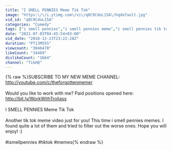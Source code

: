 ```yaml
---
title: "I SMELL PENNIES Meme Tik Tok"
image: "https:\/\/i.ytimg.com\/vi\/q0C9CdoL15A\/hqdefault.jpg"
vid_id: "q0C9CdoL15A"
categories: "Comedy"
tags: ["i smell pennies","i smell pennies meme","i smell pennies tik tok"]
date: "2021-07-03T04:45:54+03:00"
vid_date: "2018-12-23T23:22:28Z"
duration: "PT13M55S"
viewcount: "3046478"
likeCount: "34469"
dislikeCount: "1664"
channel: "TikHQ"
---
```

{% raw %}SUBSCRIBE TO MY NEW MEME CHANNEL:<br /><a rel="nofollow" target="blank" href="http://youtube.com/c/theforgottenmemer">http://youtube.com/c/theforgottenmemer</a><br /><br />Would you like to work with me? Paid positions opened here:<br /><a rel="nofollow" target="blank" href="http://bit.ly/WorkWithTroliass">http://bit.ly/WorkWithTroliass</a><br /><br />I SMELL PENNIES Meme Tik Tok<br /><br />Another tik tok meme video just for you! This time i smell pennies memes. I found quite a lot of them and tried to filter out the worse ones. Hope you will enjoy! :)<br /><br />#ismellpennies #tiktok #memes{% endraw %}

